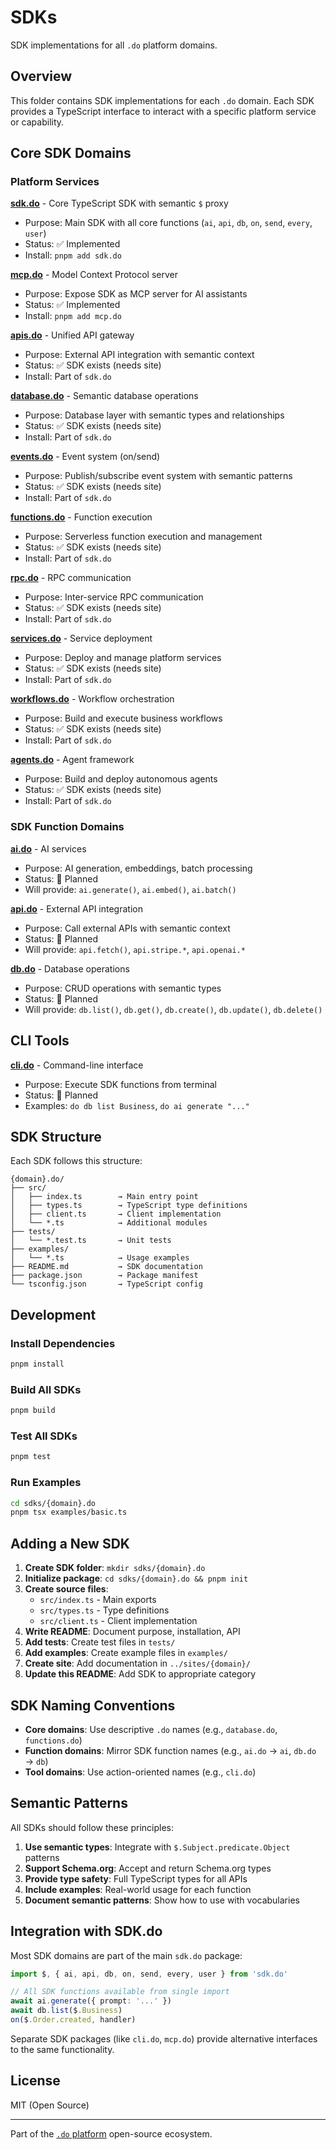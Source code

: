 # SDKs

SDK implementations for all `.do` platform domains.

## Overview

This folder contains SDK implementations for each `.do` domain. Each SDK provides a TypeScript interface to interact with a specific platform service or capability.

## Core SDK Domains

### Platform Services

**[sdk.do](./sdk.do/)** - Core TypeScript SDK with semantic `$` proxy

- Purpose: Main SDK with all core functions (`ai`, `api`, `db`, `on`, `send`, `every`, `user`)
- Status: ✅ Implemented
- Install: `pnpm add sdk.do`

**[mcp.do](./mcp.do/)** - Model Context Protocol server

- Purpose: Expose SDK as MCP server for AI assistants
- Status: ✅ Implemented
- Install: `pnpm add mcp.do`

**[apis.do](./apis.do/)** - Unified API gateway

- Purpose: External API integration with semantic context
- Status: ✅ SDK exists (needs site)
- Install: Part of `sdk.do`

**[database.do](./database.do/)** - Semantic database operations

- Purpose: Database layer with semantic types and relationships
- Status: ✅ SDK exists (needs site)
- Install: Part of `sdk.do`

**[events.do](./events.do/)** - Event system (on/send)

- Purpose: Publish/subscribe event system with semantic patterns
- Status: ✅ SDK exists (needs site)
- Install: Part of `sdk.do`

**[functions.do](./functions.do/)** - Function execution

- Purpose: Serverless function execution and management
- Status: ✅ SDK exists (needs site)
- Install: Part of `sdk.do`

**[rpc.do](./rpc.do/)** - RPC communication

- Purpose: Inter-service RPC communication
- Status: ✅ SDK exists (needs site)
- Install: Part of `sdk.do`

**[services.do](./services.do/)** - Service deployment

- Purpose: Deploy and manage platform services
- Status: ✅ SDK exists (needs site)
- Install: Part of `sdk.do`

**[workflows.do](./workflows.do/)** - Workflow orchestration

- Purpose: Build and execute business workflows
- Status: ✅ SDK exists (needs site)
- Install: Part of `sdk.do`

**[agents.do](./agents.do/)** - Agent framework

- Purpose: Build and deploy autonomous agents
- Status: ✅ SDK exists (needs site)
- Install: Part of `sdk.do`

### SDK Function Domains

**[ai.do](./ai.do/)** - AI services

- Purpose: AI generation, embeddings, batch processing
- Status: 🚧 Planned
- Will provide: `ai.generate()`, `ai.embed()`, `ai.batch()`

**[api.do](./api.do/)** - External API integration

- Purpose: Call external APIs with semantic context
- Status: 🚧 Planned
- Will provide: `api.fetch()`, `api.stripe.*`, `api.openai.*`

**[db.do](./db.do/)** - Database operations

- Purpose: CRUD operations with semantic types
- Status: 🚧 Planned
- Will provide: `db.list()`, `db.get()`, `db.create()`, `db.update()`, `db.delete()`

## CLI Tools

**[cli.do](./cli.do/)** - Command-line interface

- Purpose: Execute SDK functions from terminal
- Status: 🚧 Planned
- Examples: `do db list Business`, `do ai generate "..."`

## SDK Structure

Each SDK follows this structure:

```
{domain}.do/
├── src/
│   ├── index.ts        → Main entry point
│   ├── types.ts        → TypeScript type definitions
│   ├── client.ts       → Client implementation
│   └── *.ts            → Additional modules
├── tests/
│   └── *.test.ts       → Unit tests
├── examples/
│   └── *.ts            → Usage examples
├── README.md           → SDK documentation
├── package.json        → Package manifest
└── tsconfig.json       → TypeScript config
```

## Development

### Install Dependencies

```bash
pnpm install
```

### Build All SDKs

```bash
pnpm build
```

### Test All SDKs

```bash
pnpm test
```

### Run Examples

```bash
cd sdks/{domain}.do
pnpm tsx examples/basic.ts
```

## Adding a New SDK

1. **Create SDK folder**: `mkdir sdks/{domain}.do`
2. **Initialize package**: `cd sdks/{domain}.do && pnpm init`
3. **Create source files**:
   - `src/index.ts` - Main exports
   - `src/types.ts` - Type definitions
   - `src/client.ts` - Client implementation
4. **Write README**: Document purpose, installation, API
5. **Add tests**: Create test files in `tests/`
6. **Add examples**: Create example files in `examples/`
7. **Create site**: Add documentation in `../sites/{domain}/`
8. **Update this README**: Add SDK to appropriate category

## SDK Naming Conventions

- **Core domains**: Use descriptive `.do` names (e.g., `database.do`, `functions.do`)
- **Function domains**: Mirror SDK function names (e.g., `ai.do` → `ai`, `db.do` → `db`)
- **Tool domains**: Use action-oriented names (e.g., `cli.do`)

## Semantic Patterns

All SDKs should follow these principles:

1. **Use semantic types**: Integrate with `$.Subject.predicate.Object` patterns
2. **Support Schema.org**: Accept and return Schema.org types
3. **Provide type safety**: Full TypeScript types for all APIs
4. **Include examples**: Real-world usage for each function
5. **Document semantic patterns**: Show how to use with vocabularies

## Integration with SDK.do

Most SDK domains are part of the main `sdk.do` package:

```typescript
import $, { ai, api, db, on, send, every, user } from 'sdk.do'

// All SDK functions available from single import
await ai.generate({ prompt: '...' })
await db.list($.Business)
on($.Order.created, handler)
```

Separate SDK packages (like `cli.do`, `mcp.do`) provide alternative interfaces to the same functionality.

## License

MIT (Open Source)

---

Part of the [`.do` platform](https://github.com/dot-do/platform) open-source ecosystem.
